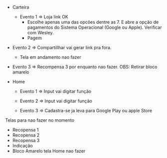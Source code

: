 - Carteira
  - Evento 1 => Loja link OK
    - Escolhe apenas uma das opcões dentre as 7. E abre a opção de pagamentos do Sistema Operacional (Google ou Apple). Verificar com Wesley.
    - Pagem

- Evento 2 => Compartillhar vai gerar link pra fora.
  - Tela em andamento nao fazer

- Evento 3 => Recompensa 3 por enquanto nao fazer. OBS: Retirar bloco amarelo


- Home

  - Evento 1 => Input vai digitar função

  - Evento 2 => Input vai digitar função

  - Evento 3 => Cadastra-se ja leva para Google Play ou apple Store


Telas para nao fazer no momento
  - Recopensa 1
  - Recopensa 2
  - Recopensa 3
  - Indicação
  - Bloco Amarelo tela Home nao fazer
